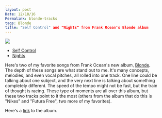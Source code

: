 ```yaml
---
layout: post
Date: 12/18/16
Permalink: blonde-tracks
tags: Blonde
title: "Self Control" and "Nights" from Frank Ocean's Blonde album
---
```


![][image-1]

- [Self Control][1]
- [Nights][2]

Here's two of my favorite songs from Frank Ocean's new album, [Blonde][3]. The depth of these songs are what stand out to me. It's many concepts, melodies, and even vocal pitches, all rolled into one track. One line could be talking about one subject, and the very next line is talking about something completely different. The speed of the tempo might not be fast, but the train of thought is racing. These type of moments are all over this album, but these two tracks point to it the most (others from the album that do this is "Nikes" and "Futura Free", two more of my favorites).

Here's a [link][4] to the album.

[1]:	https://dl.dropboxusercontent.com/s/v9qt76hz7jvvio1/07%20Self%20Control.mp3
[2]:	https://dl.dropboxusercontent.com/s/strn02n77phz1mv/09%20Nights.mp3
[3]:	http://nashp.com/blonde
[4]:	%0Ahttps://itun.es/us/m6yueb

[image-1]:	https://cdn0.vox-cdn.com/thumbor/n5dGVKsNTqk_YMwuKnVtT1g-iUQ=/122x42:870x463/1600x900/cdn0.vox-cdn.com/uploads/chorus_image/image/50521747/frankocean.0.0.png